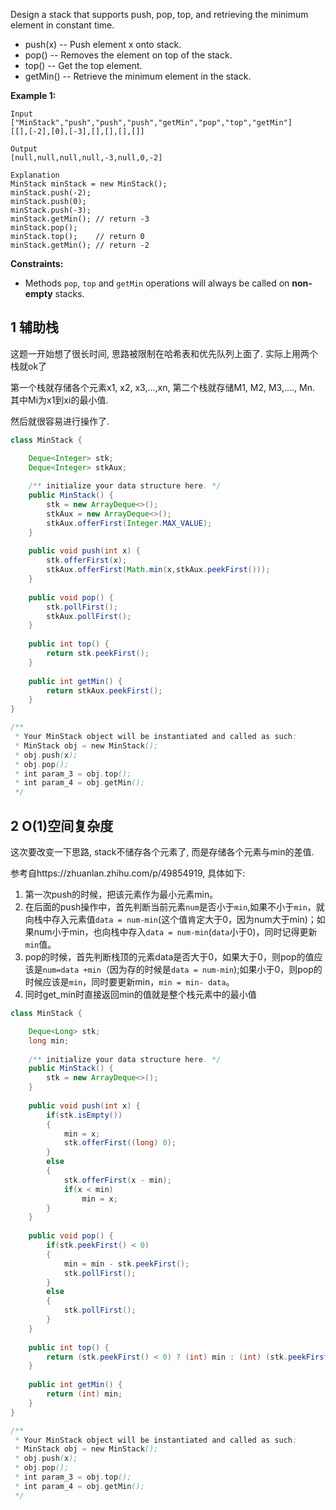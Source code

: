 Design a stack that supports push, pop, top, and retrieving the minimum element in constant time.

- push(x) -- Push element x onto stack.
- pop() -- Removes the element on top of the stack.
- top() -- Get the top element.
- getMin() -- Retrieve the minimum element in the stack.

 

**Example 1:**

```
Input
["MinStack","push","push","push","getMin","pop","top","getMin"]
[[],[-2],[0],[-3],[],[],[],[]]

Output
[null,null,null,null,-3,null,0,-2]

Explanation
MinStack minStack = new MinStack();
minStack.push(-2);
minStack.push(0);
minStack.push(-3);
minStack.getMin(); // return -3
minStack.pop();
minStack.top();    // return 0
minStack.getMin(); // return -2
```

 

**Constraints:**

- Methods `pop`, `top` and `getMin` operations will always be called on **non-empty** stacks.

## 1 辅助栈

这题一开始想了很长时间, 思路被限制在哈希表和优先队列上面了. 实际上用两个栈就ok了

第一个栈就存储各个元素x1, x2, x3,...,xn, 第二个栈就存储M1, M2, M3,...., Mn. 其中Mi为x1到xi的最小值.

然后就很容易进行操作了.

```java
class MinStack {

    Deque<Integer> stk;
    Deque<Integer> stkAux;
    
    /** initialize your data structure here. */
    public MinStack() {
        stk = new ArrayDeque<>();
        stkAux = new ArrayDeque<>();
        stkAux.offerFirst(Integer.MAX_VALUE);
    }
    
    public void push(int x) {
        stk.offerFirst(x);
        stkAux.offerFirst(Math.min(x,stkAux.peekFirst()));
    }
    
    public void pop() {
        stk.pollFirst();
        stkAux.pollFirst();
    }
    
    public int top() {
        return stk.peekFirst();
    }
    
    public int getMin() {
        return stkAux.peekFirst();
    }
}

/**
 * Your MinStack object will be instantiated and called as such:
 * MinStack obj = new MinStack();
 * obj.push(x);
 * obj.pop();
 * int param_3 = obj.top();
 * int param_4 = obj.getMin();
 */
```

## 2 O(1)空间复杂度

这次要改变一下思路, stack不储存各个元素了, 而是存储各个元素与min的差值.

参考自https://zhuanlan.zhihu.com/p/49854919, 具体如下: 

1. 第一次push的时候，把该元素作为最小元素min。
2. 在后面的push操作中，首先判断当前元素`num`是否小于`min`,如果不小于`min`，就向栈中存入元素值`data = num-min`(这个值肯定大于0，因为num大于min)；如果num小于min，也向栈中存入`data = num-min`(`data`小于0)，同时记得更新`min`值。
3. pop的时候，首先判断栈顶的元素data是否大于0，如果大于0，则pop的值应该是`num=data +min`（因为存的时候是`data = num-min`);如果小于0，则pop的时候应该是`min`，同时要更新min，`min = min- data`。
4. 同时get_min时直接返回min的值就是整个栈元素中的最小值

```java
class MinStack {

    Deque<Long> stk;
    long min;
    
    /** initialize your data structure here. */
    public MinStack() {
        stk = new ArrayDeque<>();
    }
    
    public void push(int x) {
        if(stk.isEmpty())
        {
            min = x;
            stk.offerFirst((long) 0);
        }
        else
        {
            stk.offerFirst(x - min);
            if(x < min)
                min = x;
        }
    }
    
    public void pop() {
        if(stk.peekFirst() < 0)
        {
            min = min - stk.peekFirst();
            stk.pollFirst();
        }
        else
        {
            stk.pollFirst();
        }
    }
    
    public int top() {
        return (stk.peekFirst() < 0) ? (int) min : (int) (stk.peekFirst() +  min);
    }
    
    public int getMin() {
        return (int) min;
    }
}

/**
 * Your MinStack object will be instantiated and called as such:
 * MinStack obj = new MinStack();
 * obj.push(x);
 * obj.pop();
 * int param_3 = obj.top();
 * int param_4 = obj.getMin();
 */
```

